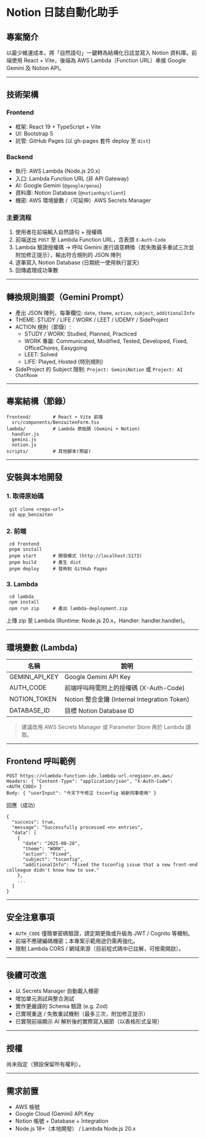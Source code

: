 # Notion 日誌自動化助手

## 專案簡介
以最少維運成本，將「自然語句」一鍵轉為結構化日誌並寫入 Notion 資料庫。前端使用 React + Vite，後端為 AWS Lambda（Function URL）串接 Google Gemini 及 Notion API。

---

## 技術架構

### Frontend
- 框架: React 19 + TypeScript + Vite
- UI: Bootstrap 5
- 託管: GitHub Pages (以 gh-pages 套件 deploy 至 `dist`)

### Backend
- 執行: AWS Lambda (Node.js 20.x)
- 入口: Lambda Function URL (非 API Gateway)
- AI: Google Gemini (`@google/genai`)
- 資料庫: Notion Database (`@notionhq/client`)
- 機密: AWS 環境變數 /（可延伸）AWS Secrets Manager

### 主要流程
1. 使用者在前端輸入自然語句 + 授權碼
2. 前端送出 `POST` 至 Lambda Function URL，含表頭 `X-Auth-Code`
3. Lambda 驗證授權碼 → 呼叫 Gemini 進行語意轉換（若失敗最多重試三次並附加修正提示），輸出符合規則的 JSON 陣列
4. 逐筆寫入 Notion Database (日期統一使用執行當天)
5. 回傳處理成功筆數

---

## 轉換規則摘要（Gemini Prompt）
- 產出 JSON 陣列，每筆欄位: `date`, `theme`, `action`, `subject`, `additionalInfo`
- THEME: STUDY / LIFE / WORK / LEET / UDEMY / SideProject
- ACTION 規則（節錄）:
  - STUDY / WORK: Studied, Planned, Practiced
  - WORK 專屬: Communicated, Modified, Tested, Developed, Fixed, OfficeChores, Easygoing
  - LEET: Solved
  - LIFE: Played, Hosted (特別規則)
- SideProject 的 Subject 限制: `Project: GeminiNotion` 或 `Project: AI ChatRoom`

---

## 專案結構（節錄）
```
frontend/        # React + Vite 前端
  src/components/BenzaitenForm.tsx
lambda/          # Lambda 原始碼 (Gemini + Notion)
  handler.js
  gemini.js
  notion.js
scripts/         # 其他腳本(預留)
```

---

## 安裝與本地開發

### 1. 取得原始碼
```
 git clone <repo-url>
 cd app_benzaiten
```

### 2. 前端
```
 cd frontend
 pnpm install
 pnpm start      # 開發模式 (http://localhost:5173)
 pnpm build      # 產生 dist
 pnpm deploy     # 發佈到 GitHub Pages
```

### 3. Lambda
```
 cd lambda
 npm install
 npm run zip     # 產出 lambda-deployment.zip
```
上傳 zip 至 Lambda (Runtime: Node.js 20.x，Handler: handler.handler)。

---

## 環境變數 (Lambda)
| 名稱 | 說明 |
|------|------|
| GEMINI_API_KEY | Google Gemini API Key |
| AUTH_CODE | 前端呼叫時需附上的授權碼 (X-Auth-Code) |
| NOTION_TOKEN | Notion 整合金鑰 (Internal Integration Token) |
| DATABASE_ID | 目標 Notion Database ID |

> 建議改用 AWS Secrets Manager 或 Parameter Store 再於 Lambda 讀取。

---

## Frontend 呼叫範例
```
POST https://<lambda-function-id>.lambda-url.<region>.on.aws/
Headers: { "Content-Type": "application/json", "X-Auth-Code": <AUTH_CODE> }
Body: { "userInput": "今天下午修正 tsconfig 給新同事使用" }
```

回應（成功）
```
{
  "success": true,
  "message": "Successfully processed <n> entries",
  "data": [
    {
      "date": "2025-08-28",
      "theme": "WORK",
      "action": "Fixed",
      "subject": "tsconfig",
      "additionalInfo": "Fixed the tsconfig issue that a new front-end colleague didn't know how to use."
    },
    ...
  ]
}
```

---

## 安全注意事項
- `AUTH_CODE` 僅簡單密碼驗證，請定期更換或升級為 JWT / Cognito 等機制。
- 前端不應硬編碼機密；本專案示範用途仍需再強化。
- 限制 Lambda CORS / 網域來源（目前程式碼中已註解，可按需開啟）。

---

## 後續可改進
- 以 Secrets Manager 自動載入機密
- 增加單元測試與整合測試
- 實作更嚴謹的 Schema 驗證 (e.g. Zod)
- 已實現重送 / 失敗重試機制（最多三次，附加修正提示）
- 已實現前端顯示 AI 解析後的實際寫入細節（以表格形式呈現）

---

## 授權
尚未指定（預設保留所有權利）。

---

## 需求前置
- AWS 帳號
- Google Cloud (Gemini) API Key
- Notion 帳號 + Database + Integration
- Node.js 18+（本地開發） / Lambda Node.js 20.x
